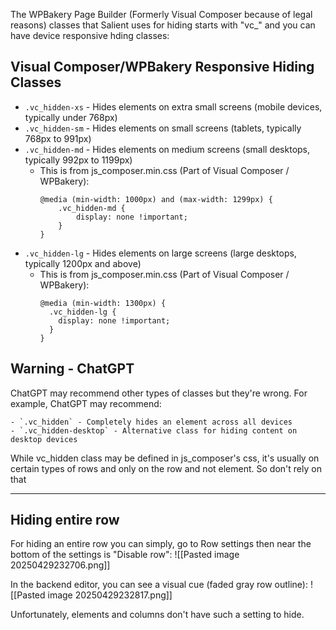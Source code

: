 The WPBakery Page Builder (Formerly Visual Composer because of legal reasons) classes that Salient uses for hiding starts with "vc_" and you can have device responsive hding classes:

## Visual Composer/WPBakery Responsive Hiding Classes

- `.vc_hidden-xs` - Hides elements on extra small screens (mobile devices, typically under 768px)
- `.vc_hidden-sm` - Hides elements on small screens (tablets, typically 768px to 991px)
- `.vc_hidden-md` - Hides elements on medium screens (small desktops, typically 992px to 1199px)
	- This is from js_composer.min.css (Part of Visual Composer / WPBakery):
		```
		@media (min-width: 1000px) and (max-width: 1299px) {
		    .vc_hidden-md {
		        display: none !important;
		    }
		}	  
		```
- `.vc_hidden-lg` - Hides elements on large screens (large desktops, typically 1200px and above)
	- This is from js_composer.min.css (Part of Visual Composer / WPBakery):
		```
		@media (min-width: 1300px) {
		  .vc_hidden-lg {
		    display: none !important;
		  }
		}
		```

## Warning - ChatGPT

ChatGPT may recommend other types of classes but they're wrong. For example, ChatGPT may recommend:

```
- `.vc_hidden` - Completely hides an element across all devices
- `.vc_hidden-desktop` - Alternative class for hiding content on desktop devices
```

While vc_hidden class may be defined in js_composer's css, it's usually on certain types of rows and only on the row and not element. So don't rely on that


---

## Hiding entire row

For hiding an entire row you can simply, go to Row settings then near the bottom of the settings is "Disable row":
![[Pasted image 20250429232706.png]]

In the backend editor, you can see a visual cue (faded gray row outline):
![[Pasted image 20250429232817.png]]

Unfortunately, elements and columns don't have such a setting to hide.
